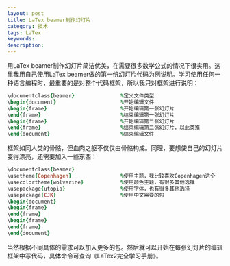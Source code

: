 ```yaml
---
layout: post
title: LaTex beamer制作幻灯片
category: 技术
tags: LaTex
keywords: 
description: 
---
```


用LaTex beamer制作幻灯片简洁优美，在需要很多数学公式的情况下很实用。这里我用自己使用LaTex beamer做的第一份幻灯片代码为例说明。学习使用任何一种语言编程时，最重要的是对整个代码框架，所以我只对框架进行说明：

```ruby
\documentclass{beamer}               %定义文件类型
\begin{document}                     %开始编辑文件
\begin{frame}                        %开始编辑第一张幻灯片
\end{frame}                          %结束编辑第一张幻灯片
\begin{frame}                        %开始编辑第二张幻灯片
\end{frame}                          %结束编辑第二张幻灯片，以此类推
\end{document}                       %结束编辑文件
```

框架如同人类的骨骼，但血肉之躯不仅仅由骨骼构成。同理，要想使自己的幻灯片变得漂亮，还需要加入一些东西：
```ruby
\documentclass{beamer}               
\usetheme{Copenhagen}                %使用主题，我比较喜欢Copenhagen这个
\usecolortheme{wolverine}            %使用颜色主题，有很多其他选择
\usepackage{utopia}                  %使用字体，也有很多其他选择
\usepackage{CJK}                     %使用中文需要的包
\begin{document}                     
\begin{frame}                        
\end{frame}                          
\begin{frame}                        
\end{frame}                          
\end{document}                       
```

当然根据不同具体的需求可以加入更多的包。然后就可以开始在每张幻灯片的编辑框架中写代码，具体命令可查询《LaTex2完全学习手册》。
    
